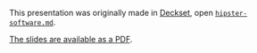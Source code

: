 This presentation was originally made in [Deckset](https://www.decksetapp.com/), open [`hipster-software.md`](hipster-software.md).

[The slides are available as a PDF](https://github.com/robenkleene/hipster-software/raw/master/hipster-software.pdf).
